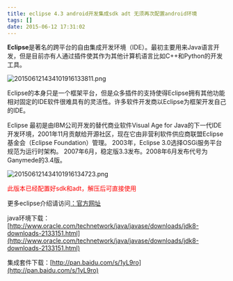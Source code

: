 ```yaml
---
title: eclipse 4.3 android开发集成sdk adt 无须再次配置android环境
tags: []
date: 2015-06-12 17:31:02
---
```


**Eclipse**是著名的跨平台的自由集成开发环境（IDE）。最初主要用来Java语言开发，但是目前亦有人通过插件使其作为其他计算机语言比如C++和Python的开发工具。

![](http://www.mandroid.cn/zb_users/upload/2015/06/201506121434101916133811.png "201506121434101916133811.png")

Eclipse的本身只是一个框架平台，但是众多插件的支持使得Eclipse拥有其他功能相对固定的IDE软件很难具有的灵活性。许多软件开发商以Eclipse为框架开发自己的IDE。

Eclipse
最初是由IBM公司开发的替代商业软件Visual Age for 
Java的下一代IDE开发环境，2001年11月贡献给开源社区，现在它由非营利软件供应商联盟Eclipse基金会（Eclipse 
Foundation）管理。 2003年，Eclipse 3.0选择OSGi服务平台规范为运行时架构。 
2007年6月，稳定版3.3发布。2008年6月发布代号为Ganymede的3.4版。

![](http://www.mandroid.cn/zb_users/upload/2015/06/201506121434101916134723.png "201506121434101916134723.png")

<span style="color: rgb(255, 0, 0);">此版本已经配置好sdk和adt，解压后可直接使用</span>

更多eclipse介绍请访问[：官方网址](http://www.eclipse.org/downloads/packages/eclipse-standard-432/keplersr2)

java环境下载：[http://www.oracle.com/technetwork/java/javase/downloads/jdk8-downloads-2133151.html](http://www.oracle.com/technetwork/java/javase/downloads/jdk8-downloads-2133151.html)

集成套件下载：[http://pan.baidu.com/s/1yL9ro](http://pan.baidu.com/s/1yL9ro)